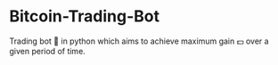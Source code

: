 # Bitcoin-Trading-Bot
Trading bot 🤖 in python which aims to achieve maximum gain 💵 over a given period of time.
